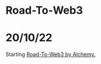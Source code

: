 # Road-To-Web3

# 20/10/22
Starting [Road-To-Web3 by Alchemy.](https://docs.alchemy.com/docs/welcome-to-the-road-to-web3)

